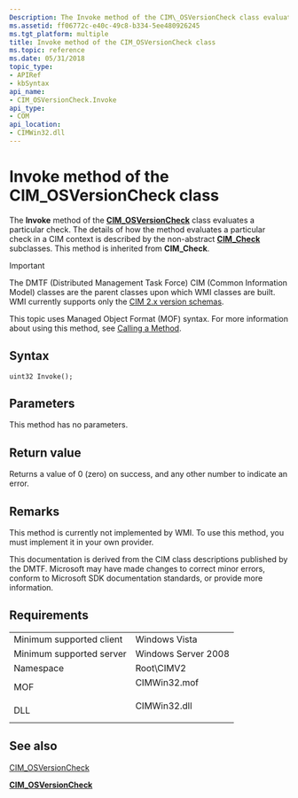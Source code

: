 ```yaml
---
Description: The Invoke method of the CIM\_OSVersionCheck class evaluates a particular check. The details of how the method evaluates a particular check in a CIM context is described by the non-abstract CIM\_Check subclasses. This method is inherited from CIM\_Check.
ms.assetid: ff06772c-e40c-49c8-b334-5ee480926245
ms.tgt_platform: multiple
title: Invoke method of the CIM_OSVersionCheck class
ms.topic: reference
ms.date: 05/31/2018
topic_type: 
- APIRef
- kbSyntax
api_name: 
- CIM_OSVersionCheck.Invoke
api_type: 
- COM
api_location: 
- CIMWin32.dll
---
```


# Invoke method of the CIM\_OSVersionCheck class

The **Invoke** method of the [**CIM\_OSVersionCheck**](cim-osversioncheck.md) class evaluates a particular check. The details of how the method evaluates a particular check in a CIM context is described by the non-abstract [**CIM\_Check**](cim-check.md) subclasses. This method is inherited from **CIM\_Check**.

> [!IMPORTANT]
> The DMTF (Distributed Management Task Force) CIM (Common Information Model) classes are the parent classes upon which WMI classes are built. WMI currently supports only the [CIM 2.x version schemas](https://dmtf.org/standards/cim/schemas).

 

This topic uses Managed Object Format (MOF) syntax. For more information about using this method, see [Calling a Method](https://docs.microsoft.com/windows/desktop/WmiSdk/calling-a-method).

## Syntax


```mof
uint32 Invoke();
```



## Parameters

This method has no parameters.

## Return value

Returns a value of 0 (zero) on success, and any other number to indicate an error.

## Remarks

This method is currently not implemented by WMI. To use this method, you must implement it in your own provider.

This documentation is derived from the CIM class descriptions published by the DMTF. Microsoft may have made changes to correct minor errors, conform to Microsoft SDK documentation standards, or provide more information.

## Requirements



|                                     |                                                                                         |
|-------------------------------------|-----------------------------------------------------------------------------------------|
| Minimum supported client<br/> | Windows Vista<br/>                                                                |
| Minimum supported server<br/> | Windows Server 2008<br/>                                                          |
| Namespace<br/>                | Root\\CIMV2<br/>                                                                  |
| MOF<br/>                      | <dl> <dt>CIMWin32.mof</dt> </dl> |
| DLL<br/>                      | <dl> <dt>CIMWin32.dll</dt> </dl> |



## See also

<dl> <dt>

[CIM\_OSVersionCheck](invoke-method-in-class-cim-osversioncheck.md)
</dt> <dt>

[**CIM\_OSVersionCheck**](cim-osversioncheck.md)
</dt> </dl>

 

 




